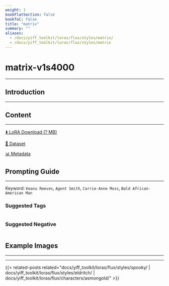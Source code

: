 ```yaml
---
weight: 1
bookFlatSection: false
bookToC: false
title: "matrix"
summary: ""
aliases:
  - /docs/yiff_toolkit/loras/flux/styles/matrix/
  - /docs/yiff_toolkit/loras/flux/styles/matrix
---
```


<!--markdownlint-disable MD025 MD033 -->

# matrix-v1s4000

---

## Introduction

---

## Content

---

[⬇️ LoRA Download (? MB)]()

[📐 Dataset]()

[📊 Metadata]()

## Prompting Guide

---

Keyword: `Keanu Reeves`, `Agent Smith`, `Carrie-Anne Moss`, `Bald African-American Man`

### Suggested Tags

```md
```

### Suggested Negative

```md
```

## Example Images

---

<div class="image-grid">
  <div class="image-grid-container">
    <a href="">
    </a>
    <a href="">
    </a>
  </div>
</div>

---

{{< related-posts related="docs/yiff_toolkit/loras/flux/styles/spooky/ | docs/yiff_toolkit/loras/flux/styles/eldritch/ | docs/yiff_toolkit/loras/flux/characters/asmongold/" >}}
